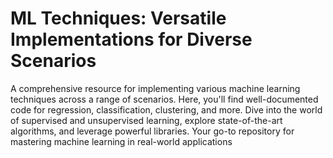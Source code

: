 # ML Techniques: Versatile Implementations for Diverse Scenarios
A comprehensive resource for implementing various machine learning techniques across a range of scenarios. Here, you'll find well-documented code for regression, classification, clustering, and more. Dive into the world of supervised and unsupervised learning, explore state-of-the-art algorithms, and leverage powerful libraries. Your go-to repository for mastering machine learning in real-world applications
